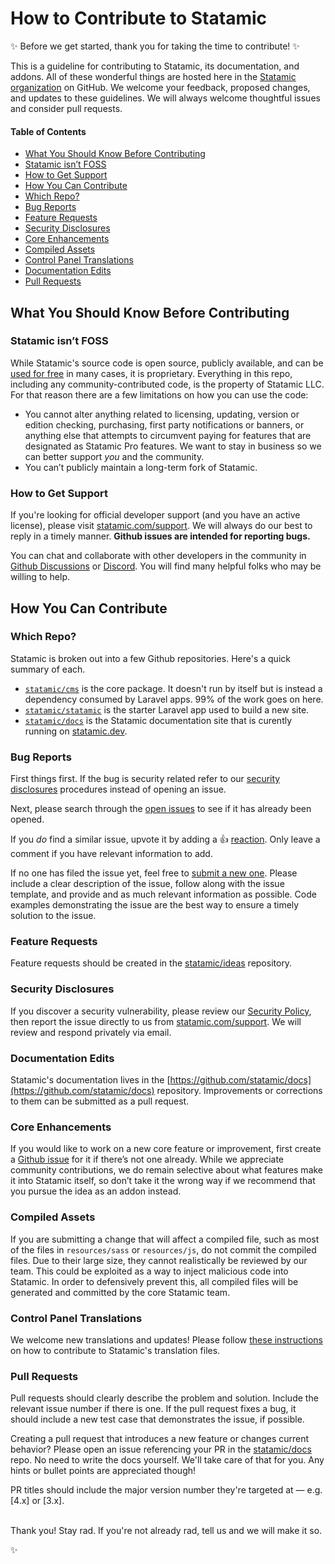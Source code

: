 # How to Contribute to Statamic

:sparkles: Before we get started, thank you for taking the time to contribute! :sparkles:

This is a guideline for contributing to Statamic, its documentation, and addons. All of these wonderful things are hosted here in the [Statamic organization](https://github.com/statamic) on GitHub. We welcome your feedback, proposed changes, and updates to these guidelines. We will always welcome thoughtful issues and consider pull requests.

#### Table of Contents

- [What You Should Know Before Contributing](#what-you-should-know-before-contributing)
- [Statamic isn’t FOSS](#statamic-isnt-foss)
- [How to Get Support](#how-to-get-support)
- [How You Can Contribute](#how-you-can-contribute)
- [Which Repo?](#which-repo)
- [Bug Reports](#bug-reports)
- [Feature Requests](#feature-requests)
- [Security Disclosures](#security-disclosures)
- [Core Enhancements](#core-enhancements)
- [Compiled Assets](#compiled-assets)
- [Control Panel Translations](#control-panel-translations)
- [Documentation Edits](#documentation-edits)
- [Pull Requests](#pull-requests)

## What You Should Know Before Contributing

### Statamic isn’t FOSS

While Statamic's source code is open source, publicly available, and can be [used for free](https://statamic.dev/licensing#solo-vs-pro) in many cases, it is proprietary. Everything in this repo, including any community-contributed code, is the property of Statamic LLC. For that reason there are a few limitations on how you can use the code:

- You cannot alter anything related to licensing, updating, version or edition checking, purchasing, first party notifications or banners, or anything else that attempts to circumvent paying for features that are designated as Statamic Pro features. We want to stay in business so we can better support _you_ and the community.
- You can’t publicly maintain a long-term fork of Statamic.

### How to Get Support

If you're looking for official developer support (and you have an active license), please visit [statamic.com/support](https://statamic.com/support). We will always do our best to reply in a timely manner. **Github issues are intended for reporting bugs.**

You can chat and collaborate with other developers in the community in [Github Discussions](https://github.com/statamic/cms/discussions) or [Discord](https://statamic.com/discord). You will find many helpful folks who may be willing to help.

## How You Can Contribute

### Which Repo?

Statamic is broken out into a few Github repositories. Here's a quick summary of each.

- [`statamic/cms`](https://github.com/statamic/cms) is the core package. It doesn't run by itself but is instead a dependency consumed by Laravel apps. 99% of the work goes on here.
- [`statamic/statamic`](https://github.com/statamic/statamic) is the starter Laravel app used to build a new site.
- [`statamic/docs`](https://github.com/statamic/docs) is the Statamic documentation site that is curently running on [statamic.dev](https://statamic.dev).

### Bug Reports

First things first. If the bug is security related refer to our [security disclosures](#security-disclosures) procedures instead of opening an issue.

Next, please search through the [open issues](https://github.com/statamic/cms/issues) to see if it has already been opened.

If you _do_ find a similar issue, upvote it by adding a :thumbsup: [reaction](https://github.com/blog/2119-add-reactions-to-pull-requests-issues-and-comments). Only leave a comment if you have relevant information to add.

If no one has filed the issue yet, feel free to [submit a new one](https://github.com/statamic/cms/issues/new). Please include a clear description of the issue, follow along with the issue template, and provide and as much relevant information as possible. Code examples demonstrating the issue are the best way to ensure a timely solution to the issue.

### Feature Requests

Feature requests should be created in the [statamic/ideas](https://github.com/statamic/ideas) repository.

### Security Disclosures

If you discover a security vulnerability, please review our [Security Policy](https://github.com/statamic/cms/security/policy), then report the issue directly to us from [statamic.com/support](https://statamic.com/support). We will review and respond privately via email.

### Documentation Edits

Statamic's documentation lives in the [https://github.com/statamic/docs](https://github.com/statamic/docs) repository. Improvements or corrections to them can be submitted as a pull request.

### Core Enhancements

If you would like to work on a new core feature or improvement, first create a [Github issue](https://github.com/statamic/cms/issues) for it if there’s not one already. While we appreciate community contributions, we do remain selective about what features make it into Statamic itself, so don’t take it the wrong way if we recommend that you pursue the idea as an addon instead.

### Compiled Assets

If you are submitting a change that will affect a compiled file, such as most of the files in `resources/sass` or `resources/js`, do not commit the compiled files. Due to their large size, they cannot realistically be reviewed by our team. This could be exploited as a way to inject malicious code into Statamic. In order to defensively prevent this, all compiled files will be generated and committed by the core Statamic team.

### Control Panel Translations

We welcome new translations and updates! Please follow [these instructions](https://statamic.dev/cp-translations#contributing-a-new-translation) on how to contribute to Statamic's translation files.

### Pull Requests

Pull requests should clearly describe the problem and solution. Include the relevant issue number if there is one. If the pull request fixes a bug, it should include a new test case that demonstrates the issue, if possible.

Creating a pull request that introduces a new feature or changes current behavior? Please open an issue referencing your PR in the [statamic/docs](https://github.com/statamic/docs/issues) repo. No need to write the docs yourself. We'll take care of that for you. Any hints or bullet points are appreciated though!

PR titles should include the major version number they're targeted at — e.g. [4.x] or [3.x].

<br>
Thank you! Stay rad. If you're not already rad, tell us and we will make it so.

:sparkles:
